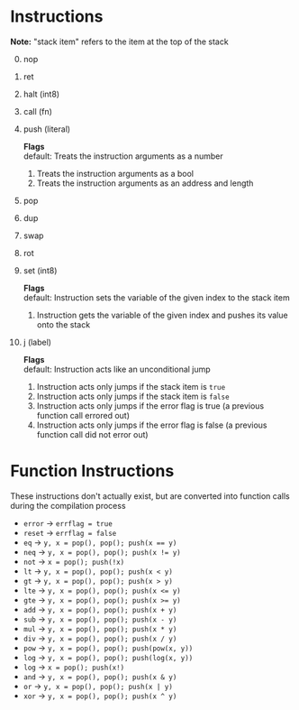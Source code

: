 # Instructions

**Note:** "stack item" refers to the item at the top of the stack

0. nop
1. ret
2. halt (int8)
3. call (fn)
4. push (literal)

    **Flags**<br>
    default: Treats the instruction arguments as a number
    1. Treats the instruction arguments as a bool
    2. Treats the instruction arguments as an address and length
5. pop
6. dup
7. swap
8. rot
9. set (int8)

    **Flags**<br>
    default: Instruction sets the variable of the given index to the stack item
    1. Instruction gets the variable of the given index and pushes its value onto the stack
10. j (label)

    **Flags**<br>
    default: Instruction acts like an unconditional jump
    1. Instruction acts only jumps if the stack item is `true`
    2. Instruction acts only jumps if the stack item is `false`
    3. Instruction acts only jumps if the error flag is true (a previous function call errored out)
    4. Instruction acts only jumps if the error flag is false (a previous function call did not error out)

# Function Instructions

These instructions don't actually exist, but are converted into function calls during the compilation process

* `error` -> `errflag = true`
* `reset` -> `errflag = false`
* `eq` -> `y, x = pop(), pop(); push(x == y)`
* `neq` -> `y, x = pop(), pop(); push(x != y)`
* `not` -> `x = pop(); push(!x)`
* `lt` -> `y, x = pop(), pop(); push(x < y)`
* `gt` -> `y, x = pop(), pop(); push(x > y)`
* `lte` -> `y, x = pop(), pop(); push(x <= y)`
* `gte` -> `y, x = pop(), pop(); push(x >= y)`
* `add` -> `y, x = pop(), pop(); push(x + y)`
* `sub` -> `y, x = pop(), pop(); push(x - y)`
* `mul` -> `y, x = pop(), pop(); push(x * y)`
* `div` -> `y, x = pop(), pop(); push(x / y)`
* `pow` -> `y, x = pop(), pop(); push(pow(x, y))`
* `log` -> `y, x = pop(), pop(); push(log(x, y))`
* `log` -> `x = pop(); push(x!)`
* `and` -> `y, x = pop(), pop(); push(x & y)`
* `or` -> `y, x = pop(), pop(); push(x | y)`
* `xor` -> `y, x = pop(), pop(); push(x ^ y)`
